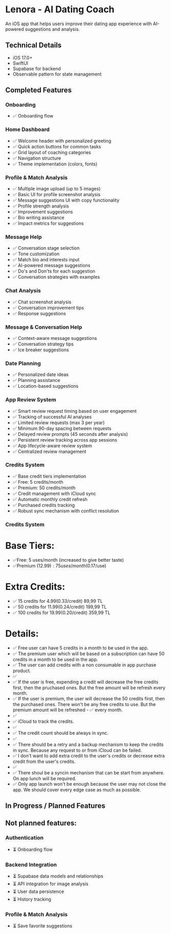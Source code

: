 # Lenora - AI Dating Coach

An iOS app that helps users improve their dating app experience with AI-powered suggestions and analysis.

## Technical Details
- iOS 17.0+
- SwiftUI
- Supabase for backend
- Observable pattern for state management

## Completed Features

### Onboarding
- ✅ Onboarding flow

### Home Dashboard
- ✅ Welcome header with personalized greeting
- ✅ Quick action buttons for common tasks
- ✅ Grid layout of coaching categories
- ✅ Navigation structure
- ✅ Theme implementation (colors, fonts)

### Profile & Match Analysis
- ✅ Multiple image upload (up to 5 images)
- ✅ Basic UI for profile screenshot analysis
- ✅ Message suggestions UI with copy functionality
- ✅ Profile strength analysis
- ✅ Improvement suggestions
- ✅ Bio writing assistance
- ✅ Impact metrics for suggestions

### Message Help
- ✅ Conversation stage selection
- ✅ Tone customization
- ✅ Match bio and interests input
- ✅ AI-powered message suggestions
- ✅ Do's and Don'ts for each suggestion
- ✅ Conversation strategies with examples

### Chat Analysis
- ✅ Chat screenshot analysis
- ✅ Conversation improvement tips
- ✅ Response suggestions

### Message & Conversation Help
- ✅ Context-aware message suggestions
- ✅ Conversation strategy tips
- ✅  Ice breaker suggestions

### Date Planning
- ✅ Personalized date ideas
- ✅ Planning assistance
- ✅ Location-based suggestions

### App Review System
- ✅ Smart review request timing based on user engagement
- ✅ Tracking of successful AI analyses
- ✅ Limited review requests (max 3 per year)
- ✅ Minimum 90-day spacing between requests
- ✅ Delayed review prompts (45 seconds after analysis)
- ✅ Persistent review tracking across app sessions
- ✅ App lifecycle-aware review system
- ✅ Centralized review management

### Credits System
- ✅ Base credit tiers implementation
- ✅ Free: 5 credits/month
- ✅ Premium: 50 credits/month
- ✅ Credit management with iCloud sync
- ✅ Automatic monthly credit refresh
- ✅ Purchased credits tracking
- ✅ Robust sync mechanism with conflict resolution

### Credits System
# Base Tiers:
- ✅Free: 5 uses/month (increased to give better taste)
- ✅Premium ($12.99): 75 uses/month ($0.17/use)

# Extra Credits:
- ✅ 15 credits for $4.99 ($0.33/credit) 89,99 TL
- ✅ 50 credits for $11.99 ($0.24/credit) 199,99 TL
- ✅ 100 credits for $19.99 ($0.20/credit) 359,99 TL

# Details:

- ✅ Free user can have 5 credits in a month to be used in the app.
- ✅ The premium user which will be based on a subscription can have 50 credits in a month to be used in the app.
- ✅ The user can add credits with a non consumable in app purchase product.
- ✅ 
- ✅ If the user is free, expending a credit will decrease the free credits first, then the pruchased ones. But the free amount will be refresh every month.
- ✅ If the user is premium, the user will decrease the 50 credits first, then the purchased ones. There won't be any free credits to use. But the premium amount will be refreshed - ✅ every month.
- ✅ 
- ✅ iCloud to track the credits.
- ✅ 
- ✅ The credit count should be always in sync.
- ✅ 
- ✅ There should be a retry and a backup mechanism to keep the credits in sync. Because any request to or from iCloud can be failed.
- ✅ I don't want to add extra credit to the user's credits or decrease extra credit from the user's credits.
- ✅ 
- ✅ There shoul be a syncin mechanism that can be start from anywhere. On app lunch will be required.
- ✅ Only app launch won't be enough because the user may not close the app. We should cover every edge case as much as possible.

## In Progress / Planned Features

## Not planned features:
### Authentication
- ⏳ Onboarding flow

### Backend Integration
- ⏳ Supabase data models and relationships
- ⏳ API integration for image analysis
- ⏳ User data persistence
- ⏳ History tracking

### Profile & Match Analysis
- ⏳ Save favorite suggestions